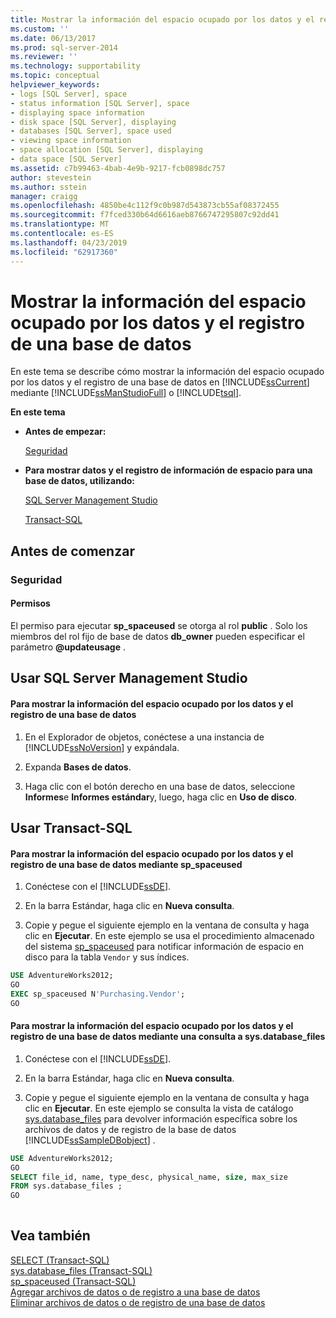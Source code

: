 ```yaml
---
title: Mostrar la información del espacio ocupado por los datos y el registro de una base de datos | Microsoft Docs
ms.custom: ''
ms.date: 06/13/2017
ms.prod: sql-server-2014
ms.reviewer: ''
ms.technology: supportability
ms.topic: conceptual
helpviewer_keywords:
- logs [SQL Server], space
- status information [SQL Server], space
- displaying space information
- disk space [SQL Server], displaying
- databases [SQL Server], space used
- viewing space information
- space allocation [SQL Server], displaying
- data space [SQL Server]
ms.assetid: c7b99463-4bab-4e9b-9217-fcb0898dc757
author: stevestein
ms.author: sstein
manager: craigg
ms.openlocfilehash: 4850be4c112f9c0b987d543873cb55af08372455
ms.sourcegitcommit: f7fced330b64d6616aeb8766747295807c92dd41
ms.translationtype: MT
ms.contentlocale: es-ES
ms.lasthandoff: 04/23/2019
ms.locfileid: "62917360"
---
```

# <a name="display-data-and-log-space-information-for-a-database"></a>Mostrar la información del espacio ocupado por los datos y el registro de una base de datos
  En este tema se describe cómo mostrar la información del espacio ocupado por los datos y el registro de una base de datos en [!INCLUDE[ssCurrent](../../includes/sscurrent-md.md)] mediante [!INCLUDE[ssManStudioFull](../../includes/ssmanstudiofull-md.md)] o [!INCLUDE[tsql](../../includes/tsql-md.md)].  
  
 **En este tema**  
  
-   **Antes de empezar:**  
  
     [Seguridad](#Security)  
  
-   **Para mostrar datos y el registro de información de espacio para una base de datos, utilizando:**  
  
     [SQL Server Management Studio](#SSMSProcedure)  
  
     [Transact-SQL](#TsqlProcedure)  
  
##  <a name="BeforeYouBegin"></a> Antes de comenzar  
  
###  <a name="Security"></a> Seguridad  
  
####  <a name="Permissions"></a> Permisos  
 El permiso para ejecutar **sp_spaceused** se otorga al rol **public** . Solo los miembros del rol fijo de base de datos **db_owner** pueden especificar el parámetro **@updateusage** .  
  
##  <a name="SSMSProcedure"></a> Usar SQL Server Management Studio  
  
#### <a name="to-display-data-and-log-space-information-for-a-database"></a>Para mostrar la información del espacio ocupado por los datos y el registro de una base de datos  
  
1.  En el Explorador de objetos, conéctese a una instancia de [!INCLUDE[ssNoVersion](../../includes/ssnoversion-md.md)] y expándala.  
  
2.  Expanda **Bases de datos**.  
  
3.  Haga clic con el botón derecho en una base de datos, seleccione **Informes**e **Informes estándar**y, luego, haga clic en **Uso de disco**.  
  
##  <a name="TsqlProcedure"></a> Usar Transact-SQL  
  
#### <a name="to-display-data-and-log-space-information-for-a-database-by-using-spspaceused"></a>Para mostrar la información del espacio ocupado por los datos y el registro de una base de datos mediante sp_spaceused  
  
1.  Conéctese con el [!INCLUDE[ssDE](../../includes/ssde-md.md)].  
  
2.  En la barra Estándar, haga clic en **Nueva consulta**.  
  
3.  Copie y pegue el siguiente ejemplo en la ventana de consulta y haga clic en **Ejecutar**. En este ejemplo se usa el procedimiento almacenado del sistema [sp_spaceused](/sql/relational-databases/system-stored-procedures/sp-spaceused-transact-sql) para notificar información de espacio en disco para la tabla `Vendor` y sus índices.  
  
```sql  
USE AdventureWorks2012;  
GO  
EXEC sp_spaceused N'Purchasing.Vendor';  
GO  
```  
  
#### <a name="to-display-data-and-log-space-information-for-a-database-by-querying-sysdatabasefiles"></a>Para mostrar la información del espacio ocupado por los datos y el registro de una base de datos mediante una consulta a sys.database_files  
  
1.  Conéctese con el [!INCLUDE[ssDE](../../includes/ssde-md.md)].  
  
2.  En la barra Estándar, haga clic en **Nueva consulta**.  
  
3.  Copie y pegue el siguiente ejemplo en la ventana de consulta y haga clic en **Ejecutar**. En este ejemplo se consulta la vista de catálogo [sys.database_files](/sql/relational-databases/system-catalog-views/sys-database-files-transact-sql) para devolver información específica sobre los archivos de datos y de registro de la base de datos [!INCLUDE[ssSampleDBobject](../../includes/sssampledbobject-md.md)] .  
  
```sql  
USE AdventureWorks2012;  
GO  
SELECT file_id, name, type_desc, physical_name, size, max_size  
FROM sys.database_files ;  
GO  
  
```  
  
## <a name="see-also"></a>Vea también  
 [SELECT &#40;Transact-SQL&#41;](/sql/t-sql/queries/select-transact-sql)   
 [sys.database_files &#40;Transact-SQL&#41;](/sql/relational-databases/system-catalog-views/sys-database-files-transact-sql)   
 [sp_spaceused &#40;Transact-SQL&#41;](/sql/relational-databases/system-stored-procedures/sp-spaceused-transact-sql)   
 [Agregar archivos de datos o de registro a una base de datos](add-data-or-log-files-to-a-database.md)   
 [Eliminar archivos de datos o de registro de una base de datos](delete-data-or-log-files-from-a-database.md)  
  
  
